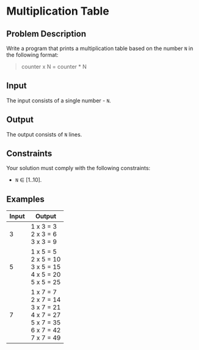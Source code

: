 # Multiplication Table

## Problem Description

Write a program that prints a multiplication table based on the number `N` in the following format:

> counter x N = counter \* N

## Input

The input consists of a single number - `N`.

## Output

The output consists of `N` lines.

## Constraints

Your solution must comply with the following constraints:

- `N` ∈ [1..10].

## Examples

|Input|Output|
|-|-|
|3|1 x 3 = 3<br />2 x 3 = 6<br />3 x 3 = 9|
|5|1 x 5 = 5<br />2 x 5 = 10<br />3 x 5 = 15<br />4 x 5 = 20<br />5 x 5 = 25|
|7|1 x 7 = 7<br />2 x 7 = 14<br />3 x 7 = 21<br />4 x 7 = 27<br />5 x 7 = 35<br />6 x 7 = 42<br />7 x 7 = 49|